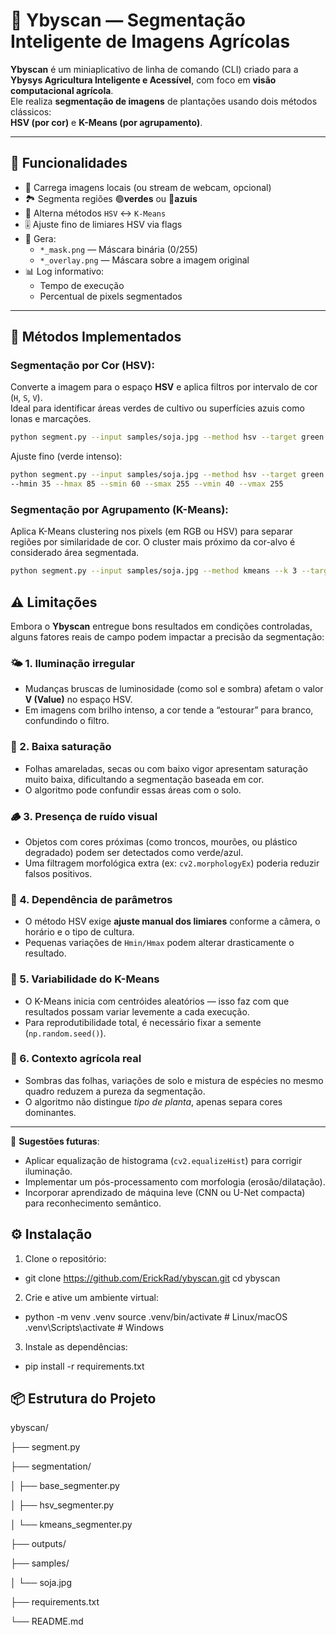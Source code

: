 # 🌱 Ybyscan — Segmentação Inteligente de Imagens Agrícolas

**Ybyscan** é um miniaplicativo de linha de comando (CLI) criado para a  
**Ybysys Agricultura Inteligente e Acessível**, com foco em **visão computacional agrícola**.  
Ele realiza **segmentação de imagens** de plantações usando dois métodos clássicos:  
**HSV (por cor)** e **K-Means (por agrupamento)**.

---

## 🚀 Funcionalidades

- 📸 Carrega imagens locais (ou stream de webcam, opcional)
- 🏞 Segmenta regiões 🟢**verdes** ou 🔵**azuis**
- 🔁 Alterna métodos `HSV` ↔ `K-Means`
- 🎚️ Ajuste fino de limiares HSV via flags
- 💾 Gera:
  - `*_mask.png` — Máscara binária (0/255)
  - `*_overlay.png` — Máscara sobre a imagem original
- 📊 Log informativo:
  - Tempo de execução
  - Percentual de pixels segmentados

---

## 🧠 Métodos Implementados

### Segmentação por Cor (HSV):

Converte a imagem para o espaço **HSV** e aplica filtros por intervalo de cor (`H`, `S`, `V`).  
Ideal para identificar áreas verdes de cultivo ou superfícies azuis como lonas e marcações.

```bash
python segment.py --input samples/soja.jpg --method hsv --target green
```

Ajuste fino (verde intenso):

```bash
python segment.py --input samples/soja.jpg --method hsv --target green \
--hmin 35 --hmax 85 --smin 60 --smax 255 --vmin 40 --vmax 255
```

### Segmentação por Agrupamento (K-Means):

Aplica K-Means clustering nos pixels (em RGB ou HSV) para separar regiões por similaridade de cor.
O cluster mais próximo da cor-alvo é considerado área segmentada.

```bash
python segment.py --input samples/soja.jpg --method kmeans --k 3 --target green
```

## ⚠️ Limitações

Embora o **Ybyscan** entregue bons resultados em condições controladas, alguns fatores reais de campo podem impactar a precisão da segmentação:

### 🌤️ 1. Iluminação irregular
- Mudanças bruscas de luminosidade (como sol e sombra) afetam o valor **V (Value)** no espaço HSV.  
- Em imagens com brilho intenso, a cor tende a “estourar” para branco, confundindo o filtro.

### 🍂 2. Baixa saturação
- Folhas amareladas, secas ou com baixo vigor apresentam saturação muito baixa, dificultando a segmentação baseada em cor.  
- O algoritmo pode confundir essas áreas com o solo.

### 🪵 3. Presença de ruído visual
- Objetos com cores próximas (como troncos, mourões, ou plástico degradado) podem ser detectados como verde/azul.  
- Uma filtragem morfológica extra (ex: `cv2.morphologyEx`) poderia reduzir falsos positivos.

### 🔁 4. Dependência de parâmetros
- O método HSV exige **ajuste manual dos limiares** conforme a câmera, o horário e o tipo de cultura.  
- Pequenas variações de `Hmin/Hmax` podem alterar drasticamente o resultado.

### 🧮 5. Variabilidade do K-Means
- O K-Means inicia com centróides aleatórios — isso faz com que resultados possam variar levemente a cada execução.  
- Para reprodutibilidade total, é necessário fixar a semente (`np.random.seed()`).

### 🌾 6. Contexto agrícola real
- Sombras das folhas, variações de solo e mistura de espécies no mesmo quadro reduzem a pureza da segmentação.  
- O algoritmo não distingue *tipo de planta*, apenas separa cores dominantes.

---

🔧 **Sugestões futuras**:
- Aplicar equalização de histograma (`cv2.equalizeHist`) para corrigir iluminação.
- Implementar um pós-processamento com morfologia (erosão/dilatação).
- Incorporar aprendizado de máquina leve (CNN ou U-Net compacta) para reconhecimento semântico.


## ⚙️ Instalação

1. Clone o repositório:

 - git clone https://github.com/ErickRad/ybyscan.git
   cd ybyscan

2. Crie e ative um ambiente virtual:

 - python -m venv .venv
   source .venv/bin/activate   # Linux/macOS
   .venv\Scripts\activate      # Windows
 
3. Instale as dependências:

 - pip install -r requirements.txt

## 📦 Estrutura do Projeto

ybyscan/

├── segment.py

├── segmentation/

│   ├── base_segmenter.py

│   ├── hsv_segmenter.py

│   └── kmeans_segmenter.py

├── outputs/

├── samples/

│   └── soja.jpg

├── requirements.txt

└── README.md
